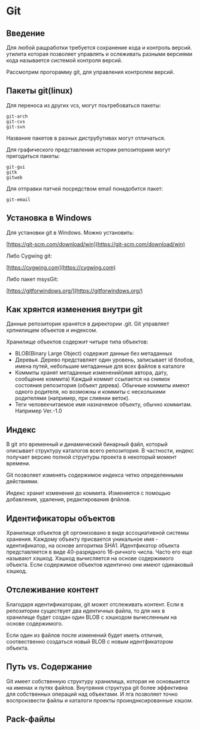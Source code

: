 # Git 

## Введение

Для любой ращработки требуется сохранение кода и контроль версий.
утилита которая позволяет управлять и ослеживать разными версиями кода называется системой контроля версий.

Рассмотрим прогорамму git, для управления контролем версий. 

## Пакеты git(linux)

Для переноса из других vcs, могут поьтребоваться пакеты:
```
git-arch
git-cvs
git-svn
```
Название пакетов в разных диструбутивах могут отличаться.

Для графического представления истории репозиториия могут пригодиться пакеты:
```
git-gui
gitk
gitweb
```
Для отправки патчей посредством email понадобится пакет:

```
git-email
```

## Установка в Windows

Для установки git в Windows. Можно установить:

[https://git-scm.com/download/win](https://git-scm.com/download/win)

Либо Cygwing git:

[https://cygwing.com](https://cygwing.com)


Либо пакет msysGit:

[https://gitforwindows.org/](https://gitforwindows.org/)

## Как хрянтся изменения внутри git

Данные репозитория хранятся в директории .git. Git управляет хрпнилищем объектов и индексом.

Хранилище объектов содержит читыре типа объектов:

- BLOB(Binary Large Object) содержит данные без метаданных
- Деревья. Дерево представляет один уровень, записывает id блобов, имена путей, небольшие метаданные для всех файлов в каталоге
- Коммиты хранят метаданные изменений(имя автора, дату, сообщение коммита) Каждый коммит ссылается на снимок состояния репозитория (объект дерева). Обычные коммиты имеют одного родителя, но возможны и коммиты с несколькими родителями (например, при слиянии веток).  
- Теги человекчитаемое имя назначемое объекту, обычно коммитам. Например Ver.-1.0

## Индекс

В git это временный и динамический бинарный файл, который описывает структуру каталогов всего репозитория. В частности, индекс получает версию полной структуры проекта в некоторый момент времени.

Git позволяет изменять содержимое индекса четко определенными действиями.

Индекс хранит изменения до коммита.
Изменяется с помощью добавления, удаления, редактирования фпйлов.

## Идентификаторы объектов

Хранилище объектов git оргонизовано в виде ассоциативной системы хранения. Каждому объекту присвается уникальное имя - идентификатор, на основе алгоритма SHA1. Идентфикатор объекта представляется в виде 40-разрядного 16-ричного числа. Часто его еще называют _хэшкод_.
Хэшкод вычисляется на основе содержимого объекта. Если содержимое объектов идентично они имеют одинаковый хэшкод.

## Отслеживание контент
Благодаря идентификаторам, git может отслеживать контент. Если в репозитории существует два идентичных файла, то для них в хранилище будет создан один BLOB с хэшкодом вычесленным на основе содержимого.

Если один из файлов после изменений будет иметь отличия, соотвественно создаться новый BLOB с новым идентфикатором объекта.

## Путь vs. Содержание

Git имеет собственную структуру хранилища, которая не основыается на именах и путях файлов. Внутряння структура git более эффективна для собственных операций над объектами. И лга позволяет точно воспроизвести файлы и каталоги проекты проинднксированные хэшом.

## Pack-файлы



